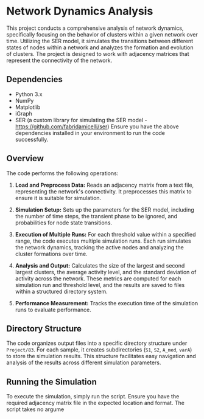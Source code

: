 # Network Dynamics Analysis

This project conducts a comprehensive analysis of network dynamics, specifically focusing on the behavior of clusters within a given network over time. Utilizing the SER model, it simulates the transitions between different states of nodes within a network and analyzes the formation and evolution of clusters. The project is designed to work with adjacency matrices that represent the connectivity of the network.

## Dependencies

- Python 3.x
- NumPy
- Matplotlib
- iGraph
- SER (a custom library for simulating the SER model - https://github.com/fabridamicelli/ser) 
Ensure you have the above dependencies installed in your environment to run the code successfully.

## Overview

The code performs the following operations:

1. **Load and Preprocess Data:** Reads an adjacency matrix from a text file, representing the network's connectivity. It preprocesses this matrix to ensure it is suitable for simulation.

2. **Simulation Setup:** Sets up the parameters for the SER model, including the number of time steps, the transient phase to be ignored, and probabilities for node state transitions.

3. **Execution of Multiple Runs:** For each threshold value within a specified range, the code executes multiple simulation runs. Each run simulates the network dynamics, tracking the active nodes and analyzing the cluster formations over time.

4. **Analysis and Output:** Calculates the size of the largest and second largest clusters, the average activity level, and the standard deviation of activity across the network. These metrics are computed for each simulation run and threshold level, and the results are saved to files within a structured directory system.

5. **Performance Measurement:** Tracks the execution time of the simulation runs to evaluate performance.

## Directory Structure

The code organizes output files into a specific directory structure under `Project/83`. For each sample, it creates subdirectories (`S1`, `S2`, `A_med`, `varA`) to store the simulation results. This structure facilitates easy navigation and analysis of the results across different simulation parameters.

## Running the Simulation

To execute the simulation, simply run the script. Ensure you have the required adjacency matrix file in the expected location and format. The script takes no argume
